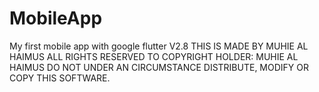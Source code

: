 # MobileApp
My first mobile app with google flutter V2.8
THIS IS MADE BY MUHIE AL HAIMUS ALL RIGHTS RESERVED TO COPYRIGHT HOLDER:  MUHIE AL HAIMUS 
DO NOT UNDER AN CIRCUMSTANCE DISTRIBUTE, MODIFY OR COPY THIS SOFTWARE.
